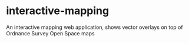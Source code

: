 interactive-mapping
===================

An interactive mapping web application, shows vector overlays on top of Ordnance Survey Open Space maps 
